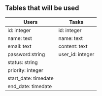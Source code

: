 ## Tables that will be used

  Users | Tasks
------------ | -------------
id: integer | id: integer
name: text | name: text
email: text | content: text
password:string | user_id: integer
status: string |
priority: integer |
start_date: timedate |
end_date: timedate |
